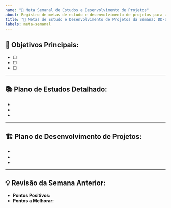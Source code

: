 ```yaml
---
name: "🎯 Meta Semanal de Estudos e Desenvolvimento de Projetos"
about: Registro de metas de estudo e desenvolvimento de projetos para a semana vigente.
title: "🎯 Metas de Estudo e Desenvolvimento de Projetos da Semana: DD-DD MÊS"
labels: meta-semanal
---
```


## 🌟 Objetivos Principais:

- [ ] 
- [ ] 
- [ ] 

---

## 📚 Plano de Estudos Detalhado:

-
-
-

---

## 🏗️ Plano de Desenvolvimento de Projetos:

-
-
-

---

## 💡 Revisão da Semana Anterior:

- **Pontos Positivos:** 
- **Pontos a Melhorar:** 
